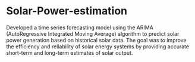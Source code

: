 # Solar-Power-estimation
Developed a time series forecasting model using the ARIMA (AutoRegressive Integrated Moving Average) algorithm to predict solar power generation based on historical solar data. The goal was to improve the efficiency and reliability of solar energy systems by providing accurate short-term and long-term estimates of solar output.
